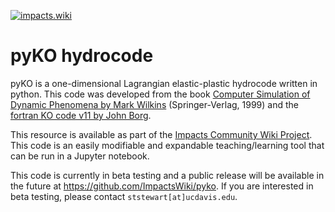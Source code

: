 [![impacts.wiki](./PetaviusLangrenus_Poupeau_3000.png)](https://impacts.wiki)
# pyKO hydrocode

pyKO is a one-dimensional Lagrangian elastic-plastic hydrocode written in python.
This code was developed from the book <a href="https://link.springer.com/book/10.1007/978-3-662-03885-7">Computer Simulation of Dynamic Phenomena by Mark Wilkins</a> (Springer-Verlag, 1999) and the <a href="https://www.eng.mu.edu/shockphysics/KO/">fortran KO code v11 by John Borg</a>.

This resource is available as part of the <a href="https://impacts.wiki">Impacts Community Wiki Project</a>. This code is an easily modifiable and expandable teaching/learning tool that can be run in a Jupyter notebook.

This code is currently in beta testing and a public release will be available in the future at https://github.com/ImpactsWiki/pyko. If you are interested in beta testing, please contact `ststewart[at]ucdavis.edu`.

